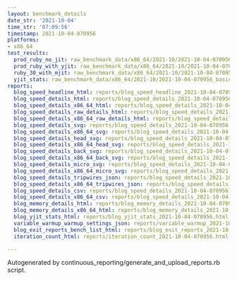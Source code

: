 ```yaml
---
layout: benchmark_details
date_str: '2021-10-04'
time_str: '07:09:56'
timestamp: 2021-10-04-070956
platforms:
- x86_64
test_results:
  prod_ruby_no_jit: raw_benchmark_data/x86_64/2021-10/2021-10-04-070956_basic_benchmark_prod_ruby_no_jit.json
  prod_ruby_with_yjit: raw_benchmark_data/x86_64/2021-10/2021-10-04-070956_basic_benchmark_prod_ruby_with_yjit.json
  ruby_30_with_mjit: raw_benchmark_data/x86_64/2021-10/2021-10-04-070956_basic_benchmark_ruby_30_with_mjit.json
  yjit_stats: raw_benchmark_data/x86_64/2021-10/2021-10-04-070956_basic_benchmark_yjit_stats.json
reports:
  blog_speed_headline_html: reports/blog_speed_headline_2021-10-04-070956.html
  blog_speed_details_html: reports/blog_speed_details_2021-10-04-070956.html
  blog_speed_details_x86_64_html: reports/blog_speed_details_2021-10-04-070956.x86_64.html
  blog_speed_details_raw_details_html: reports/blog_speed_details_2021-10-04-070956.raw_details.html
  blog_speed_details_x86_64_raw_details_html: reports/blog_speed_details_2021-10-04-070956.x86_64.raw_details.html
  blog_speed_details_svg: reports/blog_speed_details_2021-10-04-070956.svg
  blog_speed_details_x86_64_svg: reports/blog_speed_details_2021-10-04-070956.x86_64.svg
  blog_speed_details_head_svg: reports/blog_speed_details_2021-10-04-070956.head.svg
  blog_speed_details_x86_64_head_svg: reports/blog_speed_details_2021-10-04-070956.x86_64.head.svg
  blog_speed_details_back_svg: reports/blog_speed_details_2021-10-04-070956.back.svg
  blog_speed_details_x86_64_back_svg: reports/blog_speed_details_2021-10-04-070956.x86_64.back.svg
  blog_speed_details_micro_svg: reports/blog_speed_details_2021-10-04-070956.micro.svg
  blog_speed_details_x86_64_micro_svg: reports/blog_speed_details_2021-10-04-070956.x86_64.micro.svg
  blog_speed_details_tripwires_json: reports/blog_speed_details_2021-10-04-070956.tripwires.json
  blog_speed_details_x86_64_tripwires_json: reports/blog_speed_details_2021-10-04-070956.x86_64.tripwires.json
  blog_speed_details_csv: reports/blog_speed_details_2021-10-04-070956.csv
  blog_speed_details_x86_64_csv: reports/blog_speed_details_2021-10-04-070956.x86_64.csv
  blog_memory_details_html: reports/blog_memory_details_2021-10-04-070956.html
  blog_memory_details_x86_64_html: reports/blog_memory_details_2021-10-04-070956.x86_64.html
  blog_yjit_stats_html: reports/blog_yjit_stats_2021-10-04-070956.html
  variable_warmup_warmup_settings_json: reports/variable_warmup_2021-10-04-070956.warmup_settings.json
  blog_exit_reports_bench_list_html: reports/blog_exit_reports_2021-10-04-070956.bench_list.html
  iteration_count_html: reports/iteration_count_2021-10-04-070956.html

---
```

Autogenerated by continuous_reporting/generate_and_upload_reports.rb script.
